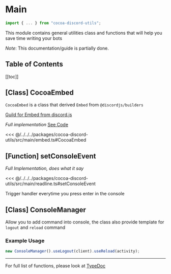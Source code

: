 # Main

```ts
import { ... } from "cocoa-discord-utils";
```

This module contains general utilities class and functions that will help you
save time writing your bots

*Note*: This documentation/guide is partially done.

## Table of Contents

[[toc]]

## [Class] CocoaEmbed

`CocoaEmbed` is a class that derived `Embed` from `@discordjs/builders`

[Guild for Embed from discord.js](https://discordjs.guide/popular-topics/embeds.html#embed-preview)

*Full implementation* [See Code](https://github.com/Leomotors/cocoa-discord-utils/blob/main/src/main/embed.ts)

<<< @/../../../packages/cocoa-discord-utils/src/main/embed.ts#CocoaEmbed

## [Function] setConsoleEvent

*Full Implementation, does what it say*

<<< @/../../../packages/cocoa-discord-utils/src/main/readline.ts#setConsoleEvent

Trigger handler everytime you press enter in the console

## [Class] ConsoleManager

Allow you to add command into console, the class also provide template for
`logout` and `reload` command

### Example Usage

```ts
new ConsoleManager().useLogout(client).useReload(activity);
```

---

For full list of functions, please look at [TypeDoc](https://leomotors.github.io/cocoa-discord-utils/typedoc/)
